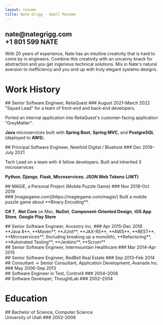 ```yaml
---
layout: resume
title: Nate Grigg - Small Resume
---
```


<h2 class='subtitle'>nate@nategrigg.com<br />+1 801 599 NATE</h2>

With 20 years of experience, Nate has an intuitive creativity that is hard to come by in engineers.
Combine this creativity with an uncanny knack for abstraction and you get ingenious technical solutions. Mix in Nate's natural aversion to inefficiency and you end up with truly elegant systems designs.

# Work History

<div class="job" markdown="1">
## Senior Software Engineer, ReliaQuest
### August 2021&ndash;March 2022
</div>
"Squad Lead" for a team of front-end and back-end developers.

Ported an internal application into ReliaQuest's customer-facing application "GreyMatter".

**Java** microservices built with **Spring Boot**, **Spring MVC**, and **PostgreSQL** (deployed to **AWS**).

<div class="job" markdown="1">
## Principal Software Engineer, Newfold Digital / Bluehost
### Dec 2019&ndash;July 2021
</div>

Tech Lead on a team with 4 fellow developers. Built and inherited 3 microservices

**Python**, **Django**, **Flask**, **Microservices**, **JSON Web Tokens (JWT)**
<div class="job" markdown="1">
## MAGiE, a Personal Project (Mobile Puzzle Game)
### Nov 2018&ndash;Oct 2019
</div>
### [magiegame.com](https://magiegame.com/magie/)
Built a mobile puzzle game about **Binary Encoding**.

**C# 7**, **.Net Core** on Mac, **NuGet**, **Component-Oriented Design**, **iOS App Store**, **Google Play Store**

<div class="job" markdown="1">
## Senior Software Engineer, Ancestry Inc.
### Apr 2015&ndash;Dec 2018
</div>
**Java 8**, **Maven**, **JUnit**, **JAX-RS**,
**AWS**, **REST**, **Microservices**,&nbsp;(Including&nbsp;breaking&nbsp;up&nbsp;a&nbsp;monolith),  
**Refactoring**, **Automated Testing**, **Jenkins**, **Scrum**

<div class="job" markdown="1">
## Senior Software Engineer, Intermountain Healthcare
### Mar 2014&ndash;Apr 2015
</div>
<!-- **C#**, **ASP.NET MVC**, **Sitecore**, **REST**, **Scrum** -->

<div class="job" markdown="1">
## Senior Software Engineer, RedBell Real Estate
### Sep 2013&ndash;Feb 2014
</div>

<div class="job" markdown="1">
## Consultant &rarr; Senior Consultant, Application Development, Avanade Inc.
### May 2006&ndash;Sep 2013
</div>

<div class="job" markdown="1">
## Software Engineer in Test, Control4
### 2004&ndash;2006
</div>

<div class="job" markdown="1">
## Software Developer, ThoughtLab
### 2002&ndash;2004
</div>

# Education

<div class="job" markdown="1">
## Bachelor of Science, Computer Science<br />University of Utah
### 2002&ndash;2006
</div>
